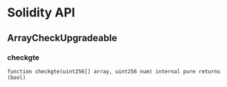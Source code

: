# Solidity API

## ArrayCheckUpgradeable

### checkgte

```solidity
function checkgte(uint256[] array, uint256 num) internal pure returns (bool)
```

